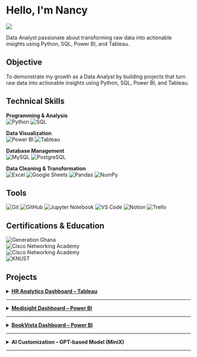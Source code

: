 # Hello, I'm Nancy
<a href="https://www.linkedin.com/in/nancy-aba-w-27b9851a0"><img src="https://img.shields.io/badge/-LinkedIn-0072b1?&style=for-the-badge&logo=linkedin&logoColor=white" /></a>  

Data Analyst passionate about transforming raw data into actionable insights using Python, SQL, Power BI, and Tableau.

## Objective
To demonstrate my growth as a Data Analyst by building projects that turn raw data into actionable insights using Python, SQL, Power BI, and Tableau.

## Technical Skills
**Programming & Analysis**  
![Python](https://img.shields.io/badge/Python-3776AB?style=for-the-badge&logo=python&logoColor=white)  ![SQL](https://img.shields.io/badge/SQL-336791?style=for-the-badge&logo=postgresql&logoColor=white)  

**Data Visualization**  
![Power BI](https://img.shields.io/badge/Power%20BI-F2C811?style=for-the-badge&logo=power-bi&logoColor=black)  ![Tableau](https://img.shields.io/badge/Tableau-E97627?style=for-the-badge&logo=tableau&logoColor=white)  

**Database Management**  
![MySQL](https://img.shields.io/badge/MySQL-4479A1?style=for-the-badge&logo=mysql&logoColor=white)  ![PostgreSQL](https://img.shields.io/badge/PostgreSQL-336791?style=for-the-badge&logo=postgresql&logoColor=white)  

**Data Cleaning & Transformation**  
![Excel](https://img.shields.io/badge/Excel-217346?style=for-the-badge&logo=microsoft-excel&logoColor=white)  ![Google Sheets](https://img.shields.io/badge/Google%20Sheets-34A853?style=for-the-badge&logo=google-sheets&logoColor=white)  ![Pandas](https://img.shields.io/badge/Pandas-150458?style=for-the-badge&logo=pandas&logoColor=white)  ![NumPy](https://img.shields.io/badge/NumPy-013243?style=for-the-badge&logo=numpy&logoColor=white)  

## Tools
![Git](https://img.shields.io/badge/Git-F05032?style=for-the-badge&logo=git&logoColor=white)  ![GitHub](https://img.shields.io/badge/GitHub-181717?style=for-the-badge&logo=github&logoColor=white) ![Jupyter Notebook](https://img.shields.io/badge/Jupyter-F37626?style=for-the-badge&logo=jupyter&logoColor=white)  ![VS Code](https://img.shields.io/badge/VS%20Code-0078D4?style=for-the-badge&logo=visual-studio-code&logoColor=white)  ![Notion](https://img.shields.io/badge/Notion-000000?style=for-the-badge&logo=notion&logoColor=white)  ![Trello](https://img.shields.io/badge/Trello-0052CC?style=for-the-badge&logo=trello&logoColor=white)

## Certifications & Education
![Generation Ghana](https://img.shields.io/badge/Data%20Analysis-Generation%20Ghana-0A66C2?style=for-the-badge&logo=data&logoColor=white)  
![Cisco Networking Academy](https://img.shields.io/badge/Introduction%20to%20Data%20Science-Cisco%20Networking%20Academy-1BA0D7?style=for-the-badge&logo=cisco&logoColor=white)  
![Cisco Networking Academy](https://img.shields.io/badge/Engaging%20Stakeholders%20for%20Success-Cisco%20Networking%20Academy-1BA0D7?style=for-the-badge&logo=cisco&logoColor=white)  
![KNUST](https://img.shields.io/badge/BSc.%20Bachelor%20of%20Science-KNUST-FFD700?style=for-the-badge&logo=graduation-cap&logoColor=black)  

## Projects 
<details>
<summary><b><a href="https://public.tableau.com/app/profile/nancy.aba.warden/viz/HRDashboard_17605803436190/HRAnanlyticsDashboard" target="_blank">HR Analytics Dashboard – Tableau</a></b></summary>

![Tableau](https://img.shields.io/badge/Tableau-Data%20Visualization-2C74B3?style=flat-square&logo=tableau&logoColor=white)

- Designed a comprehensive HR analytics dashboard tracking employee count, attrition rate, job satisfaction, and demographics.  
- Delivered insights into attrition trends by department, age group, and gender to support evidence-based HR decisions.  
</details>

---

<details>
<summary><b><a href="https://app.powerbi.com/groups/me/reports/834f6a49-1738-439e-9f55-ac8b452c8abe/bdfef968610a7200ca08?experience=power-bi" target="_blank">Medisight Dashboard – Power BI</a></b></summary>

![Power BI](https://img.shields.io/badge/Power%20BI-Business%20Intelligence-F2C811?style=flat-square&logo=powerbi&logoColor=black)

- Built an interactive healthcare dashboard analyzing inpatient, outpatient, and day-case trends across medical specialties.  
- Visualized waitlist growth, age profiles, and specialty demand to enhance healthcare planning and resource allocation.  
</details>

---

<details>

<summary><b> <a href="https://app.powerbi.com/groups/me/reports/723b0af1-dade-4e72-9901-6f69d9271332/4fb14218ce93040e0216?experience=power-bi" target="_blank">BookVista Dashboard – Power BI</a></b></summary>

![Power BI](https://img.shields.io/badge/Power%20BI-Data%20Visualization-F2C811?style=flat-square&logo=powerbi&logoColor=black)

- Designed a Power BI dashboard to analyze book sales by title and genre.  
- Visualized price totals, average book price, and distribution of books across genres.  
- Enabled actionable insights for inventory management and marketing strategies.  
</details>

---

<details>
<summary><b> AI Customization – GPT-based Model (MiniX)</b></summary>

![Python](https://img.shields.io/badge/Python-AI%20Automation-3776AB?style=flat-square&logo=python&logoColor=white)

- Customized a GPT-based AI model for log analysis and anomaly detection.  
- Automated data interpretation and reporting workflows, improving efficiency and accuracy.  
</details>

---
